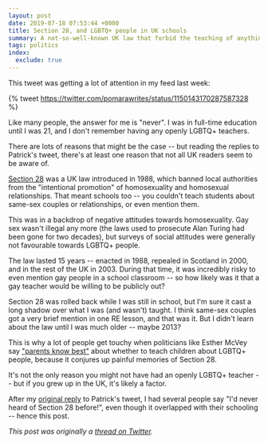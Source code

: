 ```yaml
---
layout: post
date: 2019-07-18 07:53:44 +0000
title: Section 28, and LGBTQ+ people in UK schools
summary: A not-so-well-known UK law that forbid the teaching of anything about LGBTQ+ people for 15 years.
tags: politics
index:
  exclude: true
---
```


This tweet was getting a lot of attention in my feed last week:

{% tweet https://twitter.com/pomarawrites/status/1150143170287587328 %}

Like many people, the answer for me is "never".
I was in full-time education until I was 21, and I don't remember having any openly LGBTQ+ teachers.

There are lots of reasons that might be the case -- but reading the replies to Patrick's tweet, there's at least one reason that not all UK readers seem to be aware of.

[Section 28][s28] was a UK law introduced in 1988, which banned local authorities from the "intentional promotion" of homosexuality and homosexual relationships.
That meant schools too -- you couldn't teach students about same-sex couples or relationships, or even mention them.

This was in a backdrop of negative attitudes towards homosexuality.
Gay sex wasn't illegal any more (the laws used to prosecute Alan Turing had been gone for two decades), but surveys of social attitudes were generally not favourable towards LGBTQ+ people.

The law lasted 15 years -- enacted in 1988, repealed in Scotland in 2000, and in the rest of the UK in 2003.
During that time, it was incredibly risky to even mention gay people in a school classroom -- so how likely was it that a gay teacher would be willing to be publicly out?

Section 28 was rolled back while I was still in school, but I'm sure it cast a long shadow over what I was (and wasn't) taught.
I think same-sex couples got a very brief mention in one RE lesson, and that was it.
But I didn't learn about the law until I was much older -- maybe 2013?

This is why a lot of people get touchy when politicians like Esther McVey say ["parents know best"][mcvey] about whether to teach children about LGBTQ+ people, because it conjures up painful memories of Section 28.

It's not the only reason you might not have had an openly LGBTQ+ teacher -- but if you grew up in the UK, it's likely a factor.

After my [original reply][reply] to Patrick's tweet, I had several people say "I'd never heard of Section 28 before!", even though it overlapped with their schooling -- hence this post.

*This post was originally a [thread on Twitter][thread].*

[s28]: https://en.wikipedia.org/wiki/Section_28
[mcvey]: https://www.theguardian.com/politics/2019/may/30/parents-know-best-esther-mcvey-faces-tory-backlash-over-lgbt-lessons
[reply]: https://twitter.com/alexwlchan/status/1151062662903676928
[thread]: https://twitter.com/alexwlchan/status/1151239343438258176
